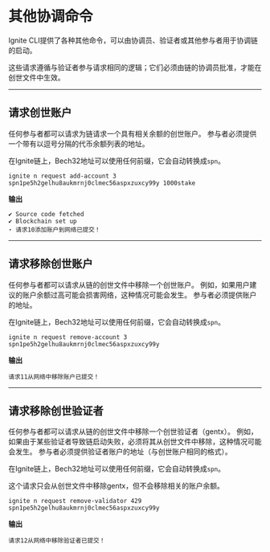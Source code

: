 
# 其他协调命令

Ignite CLI提供了各种其他命令，可以由协调员、验证者或其他参与者用于协调链的启动。

这些请求遵循与验证者参与请求相同的逻辑；它们必须由链的协调员批准，才能在创世文件中生效。

---

## 请求创世账户

任何参与者都可以请求为链请求一个具有相关余额的创世账户。
参与者必须提供一个带有以逗号分隔的代币余额列表的地址。

在Ignite链上，Bech32地址可以使用任何前缀，它会自动转换成`spn`。

```
ignite n request add-account 3 spn1pe5h2gelhu8aukmrnj0clmec56aspxzuxcy99y 1000stake
```

**输出**

```
✔ Source code fetched
✔ Blockchain set up
⋆ 请求10添加账户到网络已提交！
```
---

## 请求移除创世账户

任何参与者都可以请求从链的创世文件中移除一个创世账户。
例如，如果用户建议的账户余额过高可能会损害网络，这种情况可能会发生。
参与者必须提供账户的地址。

在Ignite链上，Bech32地址可以使用任何前缀，它会自动转换成`spn`。

```
ignite n request remove-account 3 spn1pe5h2gelhu8aukmrnj0clmec56aspxzuxcy99y
```

**输出**

```
请求11从网络中移除账户已提交！
```
---

## 请求移除创世验证者

任何参与者都可以请求从链的创世文件中移除一个创世验证者（gentx）。
例如，如果由于某些验证者导致链启动失败，必须将其从创世文件中移除，这种情况可能会发生。
参与者必须提供验证者账户的地址（与创世账户相同的格式）。

在Ignite链上，Bech32地址可以使用任何前缀，它会自动转换成`spn`。

这个请求只会从创世文件中移除gentx，但不会移除相关的账户余额。

```
ignite n request remove-validator 429 spn1pe5h2gelhu8aukmrnj0clmec56aspxzuxcy99y
```

**输出**

```
请求12从网络中移除验证者已提交！
```
```